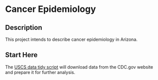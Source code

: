 # Cancer Epidemiology 


## Description


This project intends to describe cancer epidemiology in Arizona. 


## Start Here


The [USCS data tidy script](/scripts/USCS_data_tidy.R) will download data from the CDC.gov website and prepare it for further analysis.